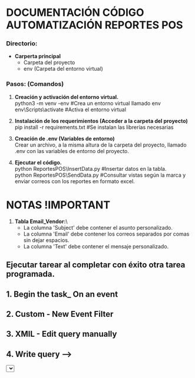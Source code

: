 # DOCUMENTACIÓN CÓDIGO AUTOMATIZACIÓN REPORTES POS

### Directorio:

- **Carperta principal**
    - Carpeta del proyecto
    - env (Carpeta del entorno virtual)

### Pasos: (Comandos)

1. **Creación y activación del entorno virtual.**\
    python3 -m venv -env #Crea un entorno virtual llamado env\
    env\Scripts\activate #Activa el entorno virtual 

2. **Instalación de los requerimientos (Acceder a la carpeta del proyecto)**\
    pip install -r requirements.txt #Se instalan las librerías necesarias

3. **Creación de .env (Variables de entorno)**\
    Crear un archivo, a la misma altura de la carpeta del proyecto, llamado .env con las variables de entorno del proyecto.

4. **Ejecutar el código.**\
    python ReportesPOS\InsertData.py #Insertar datos en la tabla.\
    python ReportesPOS\SendData.py #Consultar vistas según la marca y enviar correos con los reportes en formato excel.


# NOTAS !IMPORTANT

1. **Tabla Email_Vendor:**\
    - La columna 'Subject' debe contener el asunto personalizado.
    - La columna 'Email' debe contener los correos separados por comas sin dejar espacios.
    - La columna 'Text'  debe contener el mensaje personalizado.


## Ejecutar tarear al completar con éxito otra tarea programada.

## 1. Begin the task_ On an event
## 2. Custom - New Event Filter
## 3. XMIL - Edit query manually
## 4. Write query --> 
<QueryList>
   <Query Id="0" Path="Microsoft-Windows-TaskScheduler/Operational">
      <Select Path="Microsoft-Windows-TaskScheduler/Operational">*[EventData[@Name='ActionSuccess'][Data [@Name='TaskName']='\FirstTask']] and *[EventData[@Name='ActionSuccess'][Data [@Name='ResultCode']='0']]</Select>
   </Query>
</QueryList>

